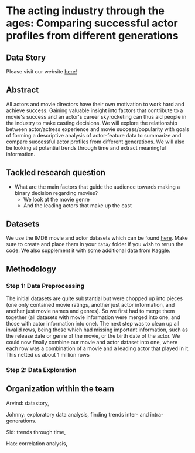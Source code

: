 # The acting industry through the ages: Comparing successful actor profiles from different generations

## Data Story

Please visit our website [here!](https://arvind6599.github.io/datastory/)

## Abstract

All actors and movie directors have their own motivation to work hard and achieve success. Gaining valuable insight into factors that contribute to a movie's success and an actor's career skyrocketing can thus aid people in the industry to make casting decisions.
We will explore the relationship between actor/actress experience and movie success/popularity with goals of forming a descriptive analysis of actor-feature data to summarize and compare successful actor profiles from different generations. We will also be looking at potential trends through time and extract meaningful information.

## Tackled research question

- What are the main factors that guide the audience towards making a binary decision regarding movies?
  - We look at the movie genre
  - And the leading actors that make up the cast

## Datasets
We use the IMDB movie and actor datasets which can be found [here](https://datasets.imdbws.com/). Make sure to create and place them in your `data/` folder if you wish to rerun the code. We also supplement it with some additional data from [Kaggle](https://www.kaggle.com/datasets/PromptCloudHQ/imdb-data?resource=download).


## Methodology

### Step 1: Data Preprocessing
The initial datasets are quite substantial but were chopped up into pieces (one only contained movie ratings, another just actor information, and another just movie names and genres). So we first had to merge them together (all datasets with movie information were merged into one, and those with actor information into one).
The next step was to clean up all invalid rows, being those which had missing important information, such as the release date or genre of the movie, or the birth date of the actor.
We could now finally combine our movie and actor dataset into one, where each row was a combination of a movie and a leading actor that played in it. This netted us about 1 million rows

### Step 2: Data Exploration




## Organization within the team
Arvind: datastory,

Johnny: exploratory data analysis, finding trends inter- and intra-generations.

Sid: trends through time,

Hao: correlation analysis,